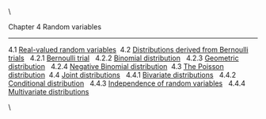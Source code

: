 \



Chapter 4
Random variables

------------------------------------------------------------------------

4.1 [Real-valued random variables](nose13.htm#x24-360001)
 4.2 [Distributions derived from Bernoulli
trials](nose14.htm#x25-370002)
  4.2.1 [Bernoulli trial](nose14.htm#x25-380001)
  4.2.2 [Binomial distribution](nose14.htm#x25-390002)
  4.2.3 [Geometric distribution](nose14.htm#x25-400003)
  4.2.4 [Negative Binomial distribution](nose14.htm#x25-410004)
 4.3 [The Poisson distribution](nose15.htm#x26-420003)
 4.4 [Joint distributions](nose16.htm#x27-430004)
  4.4.1 [Bivariate distributions](nose16.htm#x27-440001)
  4.4.2 [Conditional distribution](nose16.htm#x27-450002)
  4.4.3 [Independence of random variables](nose16.htm#x27-460003)
  4.4.4 [Multivariate distributions](nose16.htm#x27-470004)

\


